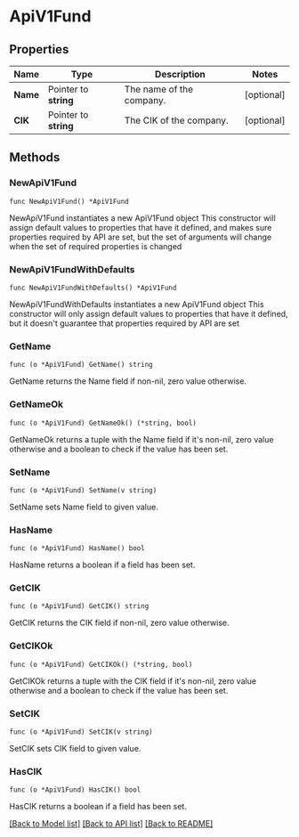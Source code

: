# ApiV1Fund

## Properties

Name | Type | Description | Notes
------------ | ------------- | ------------- | -------------
**Name** | Pointer to **string** | The name of the company. | [optional] 
**CIK** | Pointer to **string** | The CIK of the company. | [optional] 

## Methods

### NewApiV1Fund

`func NewApiV1Fund() *ApiV1Fund`

NewApiV1Fund instantiates a new ApiV1Fund object
This constructor will assign default values to properties that have it defined,
and makes sure properties required by API are set, but the set of arguments
will change when the set of required properties is changed

### NewApiV1FundWithDefaults

`func NewApiV1FundWithDefaults() *ApiV1Fund`

NewApiV1FundWithDefaults instantiates a new ApiV1Fund object
This constructor will only assign default values to properties that have it defined,
but it doesn't guarantee that properties required by API are set

### GetName

`func (o *ApiV1Fund) GetName() string`

GetName returns the Name field if non-nil, zero value otherwise.

### GetNameOk

`func (o *ApiV1Fund) GetNameOk() (*string, bool)`

GetNameOk returns a tuple with the Name field if it's non-nil, zero value otherwise
and a boolean to check if the value has been set.

### SetName

`func (o *ApiV1Fund) SetName(v string)`

SetName sets Name field to given value.

### HasName

`func (o *ApiV1Fund) HasName() bool`

HasName returns a boolean if a field has been set.

### GetCIK

`func (o *ApiV1Fund) GetCIK() string`

GetCIK returns the CIK field if non-nil, zero value otherwise.

### GetCIKOk

`func (o *ApiV1Fund) GetCIKOk() (*string, bool)`

GetCIKOk returns a tuple with the CIK field if it's non-nil, zero value otherwise
and a boolean to check if the value has been set.

### SetCIK

`func (o *ApiV1Fund) SetCIK(v string)`

SetCIK sets CIK field to given value.

### HasCIK

`func (o *ApiV1Fund) HasCIK() bool`

HasCIK returns a boolean if a field has been set.


[[Back to Model list]](../README.md#documentation-for-models) [[Back to API list]](../README.md#documentation-for-api-endpoints) [[Back to README]](../README.md)


